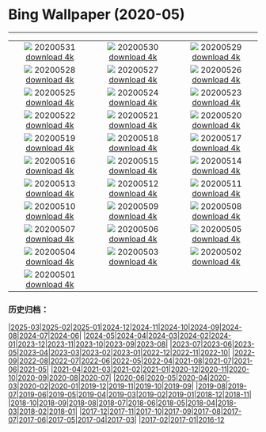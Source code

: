 # Bing Wallpaper (2020-05)
**************
| | | |
| :----: | :----: | :----: |
| ![](https://www.bing.com/th?id=OHR.WolfPup_EN-US2607981923_1920x1080.jpg) 20200531 [download 4k](https://www.bing.com/th?id=OHR.WolfPup_EN-US2607981923_UHD.jpg) | ![](https://www.bing.com/th?id=OHR.SantaCruzRiver_EN-US2549480300_1920x1080.jpg) 20200530 [download 4k](https://www.bing.com/th?id=OHR.SantaCruzRiver_EN-US2549480300_UHD.jpg) | ![](https://www.bing.com/th?id=OHR.MarleyBeach_EN-US2494809879_1920x1080.jpg) 20200529 [download 4k](https://www.bing.com/th?id=OHR.MarleyBeach_EN-US2494809879_UHD.jpg) |
| ![](https://www.bing.com/th?id=OHR.OldManWhiskers_EN-US2440561174_1920x1080.jpg) 20200528 [download 4k](https://www.bing.com/th?id=OHR.OldManWhiskers_EN-US2440561174_UHD.jpg) | ![](https://www.bing.com/th?id=OHR.EvergladesShowers_EN-US2388821919_1920x1080.jpg) 20200527 [download 4k](https://www.bing.com/th?id=OHR.EvergladesShowers_EN-US2388821919_UHD.jpg) | ![](https://www.bing.com/th?id=OHR.CheetahCubs_EN-US2332035796_1920x1080.jpg) 20200526 [download 4k](https://www.bing.com/th?id=OHR.CheetahCubs_EN-US2332035796_UHD.jpg) |
| ![](https://www.bing.com/th?id=OHR.FreedomWall_EN-US2277219831_1920x1080.jpg) 20200525 [download 4k](https://www.bing.com/th?id=OHR.FreedomWall_EN-US2277219831_UHD.jpg) | ![](https://www.bing.com/th?id=OHR.GreenanMaze_EN-US2220471188_1920x1080.jpg) 20200524 [download 4k](https://www.bing.com/th?id=OHR.GreenanMaze_EN-US2220471188_UHD.jpg) | ![](https://www.bing.com/th?id=OHR.SunSalutation_EN-US2164003866_1920x1080.jpg) 20200523 [download 4k](https://www.bing.com/th?id=OHR.SunSalutation_EN-US2164003866_UHD.jpg) |
| ![](https://www.bing.com/th?id=OHR.ReichenbachFalls_EN-US9352987746_1920x1080.jpg) 20200522 [download 4k](https://www.bing.com/th?id=OHR.ReichenbachFalls_EN-US9352987746_UHD.jpg) | ![](https://www.bing.com/th?id=OHR.JeffHanson_EN-US3686199488_1920x1080.jpg) 20200521 [download 4k](https://www.bing.com/th?id=OHR.JeffHanson_EN-US3686199488_UHD.jpg) | ![](https://www.bing.com/th?id=OHR.LavenderBee_EN-US2922501458_1920x1080.jpg) 20200520 [download 4k](https://www.bing.com/th?id=OHR.LavenderBee_EN-US2922501458_UHD.jpg) |
| ![](https://www.bing.com/th?id=OHR.RoaringFork_EN-US2762183808_1920x1080.jpg) 20200519 [download 4k](https://www.bing.com/th?id=OHR.RoaringFork_EN-US2762183808_UHD.jpg) | ![](https://www.bing.com/th?id=OHR.QatarMuseum_EN-US2624327100_1920x1080.jpg) 20200518 [download 4k](https://www.bing.com/th?id=OHR.QatarMuseum_EN-US2624327100_UHD.jpg) | ![](https://www.bing.com/th?id=OHR.LofotenIslands_EN-US2533248925_1920x1080.jpg) 20200517 [download 4k](https://www.bing.com/th?id=OHR.LofotenIslands_EN-US2533248925_UHD.jpg) |
| ![](https://www.bing.com/th?id=OHR.ArmedForces_EN-US2469522869_1920x1080.jpg) 20200516 [download 4k](https://www.bing.com/th?id=OHR.ArmedForces_EN-US2469522869_UHD.jpg) | ![](https://www.bing.com/th?id=OHR.NorthRimOpens_EN-US8744833658_1920x1080.jpg) 20200515 [download 4k](https://www.bing.com/th?id=OHR.NorthRimOpens_EN-US8744833658_UHD.jpg) | ![](https://www.bing.com/th?id=OHR.BaliRiceHarvest_EN-US2268300291_1920x1080.jpg) 20200514 [download 4k](https://www.bing.com/th?id=OHR.BaliRiceHarvest_EN-US2268300291_UHD.jpg) |
| ![](https://www.bing.com/th?id=OHR.MooseWatching_EN-US2214823502_1920x1080.jpg) 20200513 [download 4k](https://www.bing.com/th?id=OHR.MooseWatching_EN-US2214823502_UHD.jpg) | ![](https://www.bing.com/th?id=OHR.FlorenceNightingale_EN-US2120799578_1920x1080.jpg) 20200512 [download 4k](https://www.bing.com/th?id=OHR.FlorenceNightingale_EN-US2120799578_UHD.jpg) | ![](https://www.bing.com/th?id=OHR.OldPatriarchTree_EN-US1608150295_1920x1080.jpg) 20200511 [download 4k](https://www.bing.com/th?id=OHR.OldPatriarchTree_EN-US1608150295_UHD.jpg) |
| ![](https://www.bing.com/th?id=OHR.ZebraMom_EN-US1905224456_1920x1080.jpg) 20200510 [download 4k](https://www.bing.com/th?id=OHR.ZebraMom_EN-US1905224456_UHD.jpg) | ![](https://www.bing.com/th?id=OHR.BarnOwlMigration_EN-US1831112399_1920x1080.jpg) 20200509 [download 4k](https://www.bing.com/th?id=OHR.BarnOwlMigration_EN-US1831112399_UHD.jpg) | ![](https://www.bing.com/th?id=OHR.ChampsVEDay_EN-US3938798120_1920x1080.jpg) 20200508 [download 4k](https://www.bing.com/th?id=OHR.ChampsVEDay_EN-US3938798120_UHD.jpg) |
| ![](https://www.bing.com/th?id=OHR.WildflowerWeek_EN-US0188713175_1920x1080.jpg) 20200507 [download 4k](https://www.bing.com/th?id=OHR.WildflowerWeek_EN-US0188713175_UHD.jpg) | ![](https://www.bing.com/th?id=OHR.SiegeofCusco_EN-US6660036620_1920x1080.jpg) 20200506 [download 4k](https://www.bing.com/th?id=OHR.SiegeofCusco_EN-US6660036620_UHD.jpg) | ![](https://www.bing.com/th?id=OHR.CordovanCourts_EN-US4311661710_1920x1080.jpg) 20200505 [download 4k](https://www.bing.com/th?id=OHR.CordovanCourts_EN-US4311661710_UHD.jpg) |
| ![](https://www.bing.com/th?id=OHR.LastJedi_EN-US6415775481_1920x1080.jpg) 20200504 [download 4k](https://www.bing.com/th?id=OHR.LastJedi_EN-US6415775481_UHD.jpg) | ![](https://www.bing.com/th?id=OHR.LaughingOwl_EN-US6301340149_1920x1080.jpg) 20200503 [download 4k](https://www.bing.com/th?id=OHR.LaughingOwl_EN-US6301340149_UHD.jpg) | ![](https://www.bing.com/th?id=OHR.KasbahRoses_EN-US6066255132_1920x1080.jpg) 20200502 [download 4k](https://www.bing.com/th?id=OHR.KasbahRoses_EN-US6066255132_UHD.jpg) |
| ![](https://www.bing.com/th?id=OHR.KubotaGarden_EN-US5986864816_1920x1080.jpg) 20200501 [download 4k](https://www.bing.com/th?id=OHR.KubotaGarden_EN-US5986864816_UHD.jpg) |  |  |

### 历史归档：

|[2025-03](/2025-03/2025-03.md)|[2025-02](/2025-02/2025-02.md)|[2025-01](/2025-01/2025-01.md)|[2024-12](/2024-12/2024-12.md)|[2024-11](/2024-11/2024-11.md)|[2024-10](/2024-10/2024-10.md)|[2024-09](/2024-09/2024-09.md)|[2024-08](/2024-08/2024-08.md)|[2024-07](/2024-07/2024-07.md)|[2024-06](/2024-06/2024-06.md)|
|[2024-05](/2024-05/2024-05.md)|[2024-04](/2024-04/2024-04.md)|[2024-03](/2024-03/2024-03.md)|[2024-02](/2024-02/2024-02.md)|[2024-01](/2024-01/2024-01.md)|[2023-12](/2023-12/2023-12.md)|[2023-11](/2023-11/2023-11.md)|[2023-10](/2023-10/2023-10.md)|[2023-09](/2023-09/2023-09.md)|[2023-08](/2023-08/2023-08.md)|
|[2023-07](/2023-07/2023-07.md)|[2023-06](/2023-06/2023-06.md)|[2023-05](/2023-05/2023-05.md)|[2023-04](/2023-04/2023-04.md)|[2023-03](/2023-03/2023-03.md)|[2023-02](/2023-02/2023-02.md)|[2023-01](/2023-01/2023-01.md)|[2022-12](/2022-12/2022-12.md)|[2022-11](/2022-11/2022-11.md)|[2022-10](/2022-10/2022-10.md)|
|[2022-09](/2022-09/2022-09.md)|[2022-08](/2022-08/2022-08.md)|[2022-07](/2022-07/2022-07.md)|[2022-06](/2022-06/2022-06.md)|[2022-05](/2022-05/2022-05.md)|[2022-04](/2022-04/2022-04.md)|[2021-08](/2021-08/2021-08.md)|[2021-07](/2021-07/2021-07.md)|[2021-06](/2021-06/2021-06.md)|[2021-05](/2021-05/2021-05.md)|
|[2021-04](/2021-04/2021-04.md)|[2021-03](/2021-03/2021-03.md)|[2021-02](/2021-02/2021-02.md)|[2021-01](/2021-01/2021-01.md)|[2020-12](/2020-12/2020-12.md)|[2020-11](/2020-11/2020-11.md)|[2020-10](/2020-10/2020-10.md)|[2020-09](/2020-09/2020-09.md)|[2020-08](/2020-08/2020-08.md)|[2020-07](/2020-07/2020-07.md)|
|[2020-06](/2020-06/2020-06.md)|[2020-05](/2020-05/2020-05.md)|[2020-04](/2020-04/2020-04.md)|[2020-03](/2020-03/2020-03.md)|[2020-02](/2020-02/2020-02.md)|[2020-01](/2020-01/2020-01.md)|[2019-12](/2019-12/2019-12.md)|[2019-11](/2019-11/2019-11.md)|[2019-10](/2019-10/2019-10.md)|[2019-09](/2019-09/2019-09.md)|
|[2019-08](/2019-08/2019-08.md)|[2019-07](/2019-07/2019-07.md)|[2019-06](/2019-06/2019-06.md)|[2019-05](/2019-05/2019-05.md)|[2019-04](/2019-04/2019-04.md)|[2019-03](/2019-03/2019-03.md)|[2019-02](/2019-02/2019-02.md)|[2019-01](/2019-01/2019-01.md)|[2018-12](/2018-12/2018-12.md)|[2018-11](/2018-11/2018-11.md)|
|[2018-10](/2018-10/2018-10.md)|[2018-09](/2018-09/2018-09.md)|[2018-08](/2018-08/2018-08.md)|[2018-07](/2018-07/2018-07.md)|[2018-06](/2018-06/2018-06.md)|[2018-05](/2018-05/2018-05.md)|[2018-04](/2018-04/2018-04.md)|[2018-03](/2018-03/2018-03.md)|[2018-02](/2018-02/2018-02.md)|[2018-01](/2018-01/2018-01.md)|
|[2017-12](/2017-12/2017-12.md)|[2017-11](/2017-11/2017-11.md)|[2017-10](/2017-10/2017-10.md)|[2017-09](/2017-09/2017-09.md)|[2017-08](/2017-08/2017-08.md)|[2017-07](/2017-07/2017-07.md)|[2017-06](/2017-06/2017-06.md)|[2017-05](/2017-05/2017-05.md)|[2017-04](/2017-04/2017-04.md)|[2017-03](/2017-03/2017-03.md)|
|[2017-02](/2017-02/2017-02.md)|[2017-01](/2017-01/2017-01.md)|[2016-12](/2016-12/2016-12.md)